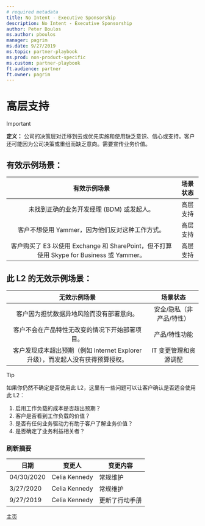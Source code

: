 ```yaml
---
# required metadata
title: No Intent - Executive Sponsorship
description: No Intent - Executive Sponsorship
author: Peter Boulos
ms.author: pboulos
manager: pagrim
ms.date: 9/27/2019
ms.topic: partner-playbook 
ms.prod: non-product-specific 
ms.custom: partner-playbook 
ft.audience: partner
ft.owner: pagrim
---
```


# 高层支持

> [!IMPORTANT]
> **定义：** 公司的决策层对迁移到云或优先实施和使用缺乏意识、信心或支持。客户还可能因为公司决策或重组而缺乏意向。需要宣传业务价值。

## 有效示例场景：

| 有效示例场景| 场景状态|
| :--: | :--: |
| 未找到正确的业务开发经理 (BDM) 或发起人。| 高层支持|
| 客户不想使用 Yammer，因为他们反对这种工作方式。| 高层支持|
| 客户购买了 E3 以使用 Exchange 和 SharePoint，但不打算使用 Skype for Business 或 Yammer。| 高层支持|

## 此 L2 的无效示例场景：

| 无效示例场景| 场景状态|
| :--: | :--: |
| 客户因为担忧数据异地风险而没有部署意向。| 安全/隐私（非产品/特性）|
| 客户不会在产品特性无改变的情况下开始部署项目。| 产品/特性功能|
| 客户发现成本超出预期（例如 Internet Explorer 升级），而发起人没有获得预算授权。| IT 变更管理和资源调配|

> [!TIP]
> 如果你仍然不确定是否使用此 L2，这里有一些问题可以让客户确认是否适合使用此 L2：
> 
>    1. 启用工作负载的成本是否超出预期？
>    2. 客户是否看到工作负载的价值？
>    3. 是否有任何业务驱动力有助于客户了解业务价值？
>    4. 是否确定了业务利益相关者？

### 刷新摘要

|日期|变更人|变更内容|
|---------|---------------|----------------------------|
|04/30/2020| Celia Kennedy|  常规维护|
|3/27/2020| Celia Kennedy| 常规维护|
|9/27/2019| Celia Kennedy| 更新了行动手册|

[主页](http://partner-docs.microsoft.com)
